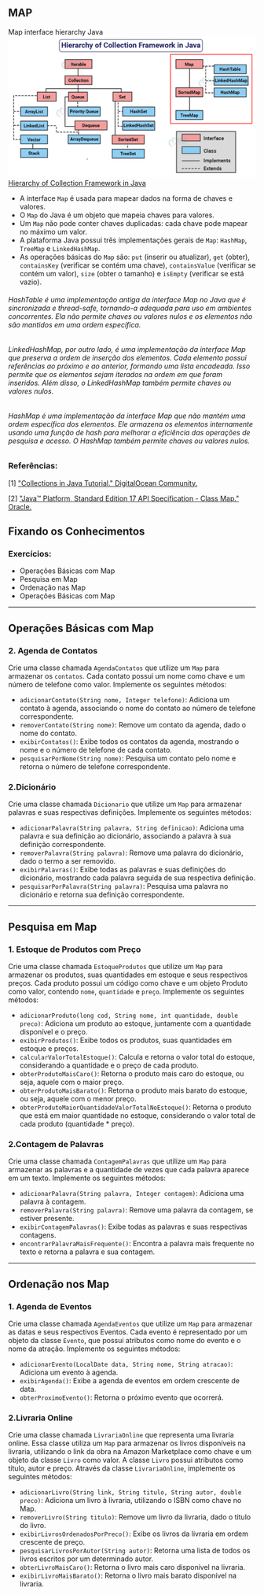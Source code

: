 ## MAP
Map interface hierarchy Java
![img.png](img.png)
[Hierarchy of Collection Framework in Java](https://data-flair.training/blogs/collection-framework-in-java/)

* A interface `Map` é usada para mapear dados na forma de chaves e valores.
* O `Map` do Java é um objeto que mapeia chaves para valores.
* Um `Map` não pode conter chaves duplicadas: cada chave pode mapear no máximo um valor.
* A plataforma Java possui três implementações gerais de `Map`: `HashMap`, `TreeMap` e `LinkedHashMap`.
* As operações básicas do `Map` são: `put` (inserir ou atualizar), `get` (obter), `containsKey` (verificar se contém uma chave), `containsValue` (verificar se contém um valor), `size` (obter o tamanho) e `isEmpty` (verificar se está vazio). 

###### HashTable é uma implementação antiga da interface Map no Java que é sincronizada e thread-safe, tornando-a adequada para uso em ambientes concorrentes. Ela não permite chaves ou valores nulos e os elementos não são mantidos em uma ordem específica.
###### LinkedHashMap, por outro lado, é uma implementação da interface Map que preserva a ordem de inserção dos elementos. Cada elemento possui referências ao próximo e ao anterior, formando uma lista encadeada. Isso permite que os elementos sejam iterados na ordem em que foram inseridos. Além disso, o LinkedHashMap também permite chaves ou valores nulos.
###### HashMap é uma implementação da interface Map que não mantém uma ordem específica dos elementos. Ele armazena os elementos internamente usando uma função de hash para melhorar a eficiência das operações de pesquisa e acesso. O HashMap também permite chaves ou valores nulos.

### Referências:
[1] ["Collections in Java Tutorial." DigitalOcean Community.](https://www.digitalocean.com/community/tutorials/collections-in-java-tutorial)

[2] ["Java™ Platform, Standard Edition 17 API Specification - Class Map." Oracle.](https://docs.oracle.com/en/java/javase/17/docs/api/java.base/java/util/Map.html)

## Fixando os Conhecimentos

### Exercícios:

* Operações Básicas com Map
* Pesquisa em Map
* Ordenação nas Map
* Operações Básicas com Map
--- 
## Operações Básicas com Map
### 2. Agenda de Contatos
Crie uma classe chamada `AgendaContatos` que utilize um `Map` para armazenar os `contatos`. Cada contato possui um nome como chave e um número de telefone como valor. Implemente os seguintes métodos:

* `adicionarContato(String nome, Integer telefone)`: Adiciona um contato à agenda, associando o nome do contato ao número de telefone correspondente.
* `removerContato(String nome)`: Remove um contato da agenda, dado o nome do contato.
* `exibirContatos()`: Exibe todos os contatos da agenda, mostrando o nome e o número de telefone de cada contato.
* `pesquisarPorNome(String nome)`: Pesquisa um contato pelo nome e retorna o número de telefone correspondente.

### 2.Dicionário
Crie uma classe chamada `Dicionario` que utilize um `Map` para armazenar palavras e suas respectivas definições. Implemente os seguintes métodos:

* `adicionarPalavra(String palavra, String definicao)`: Adiciona uma palavra e sua definição ao dicionário, associando a palavra à sua definição correspondente.
* `removerPalavra(String palavra)`: Remove uma palavra do dicionário, dado o termo a ser removido.
* `exibirPalavras()`: Exibe todas as palavras e suas definições do dicionário, mostrando cada palavra seguida de sua respectiva definição.
* `pesquisarPorPalavra(String palavra)`: Pesquisa uma palavra no dicionário e retorna sua definição correspondente.

--- 
## Pesquisa em Map

### 1. Estoque de Produtos com Preço
Crie uma classe chamada `EstoqueProdutos` que utilize um `Map` para armazenar os produtos, suas quantidades em estoque e seus respectivos preços. Cada produto possui um código como chave e um objeto Produto como valor, contendo `nome`, `quantidade` e `preço`. Implemente os seguintes métodos:

* `adicionarProduto(long cod, String nome, int quantidade, double preco)`: Adiciona um produto ao estoque, juntamente com a quantidade disponível e o preço.
* `exibirProdutos()`: Exibe todos os produtos, suas quantidades em estoque e preços.
* `calcularValorTotalEstoque()`: Calcula e retorna o valor total do estoque, considerando a quantidade e o preço de cada produto.
* `obterProdutoMaisCaro()`: Retorna o produto mais caro do estoque, ou seja, aquele com o maior preço.
* `obterProdutoMaisBarato()`: Retorna o produto mais barato do estoque, ou seja, aquele com o menor preço.
* `obterProdutoMaiorQuantidadeValorTotalNoEstoque()`: Retorna o produto que está em maior quantidade no estoque, considerando o valor total de cada produto (quantidade * preço).

### 2.Contagem de Palavras
Crie uma classe chamada `ContagemPalavras` que utilize um `Map` para armazenar as palavras e a quantidade de vezes que cada palavra aparece em um texto. Implemente os seguintes métodos:

* `adicionarPalavra(String palavra, Integer contagem)`: Adiciona uma palavra à contagem.
* `removerPalavra(String palavra)`: Remove uma palavra da contagem, se estiver presente.
* `exibirContagemPalavras()`: Exibe todas as palavras e suas respectivas contagens.
* `encontrarPalavraMaisFrequente()`: Encontra a palavra mais frequente no texto e retorna a palavra e sua contagem.
---
## Ordenação nos Map

### 1. Agenda de Eventos
   Crie uma classe chamada `AgendaEventos` que utilize um `Map` para armazenar as datas e seus respectivos Eventos. Cada evento é representado por um objeto da classe `Evento`, que possui atributos como nome do evento e o nome da atração. Implemente os seguintes métodos:

* `adicionarEvento(LocalDate data, String nome, String atracao)`: Adiciona um evento à agenda.
* `exibirAgenda()`: Exibe a agenda de eventos em ordem crescente de data.
* `obterProximoEvento()`: Retorna o próximo evento que ocorrerá.

### 2.Livraria Online
   Crie uma classe chamada `LivrariaOnline` que representa uma livraria online. Essa classe utiliza um `Map` para armazenar os livros disponíveis na livraria, utilizando o link da obra na Amazon Marketplace como chave e um objeto da classe `Livro` como valor. A classe `Livro` possui atributos como título, autor e preço. Através da classe `LivrariaOnline`, implemente os seguintes métodos:

* `adicionarLivro(String link, String titulo, String autor, double preco)`: Adiciona um livro à livraria, utilizando o ISBN como chave no Map.
* `removerLivro(String titulo)`: Remove um livro da livraria, dado o titulo do livro.
* `exibirLivrosOrdenadosPorPreco()`: Exibe os livros da livraria em ordem crescente de preço.
* `pesquisarLivrosPorAutor(String autor)`: Retorna uma lista de todos os livros escritos por um determinado autor.
* `obterLivroMaisCaro()`: Retorna o livro mais caro disponível na livraria.
* `exibirLivroMaisBarato()`: Retorna o livro mais barato disponível na livraria.